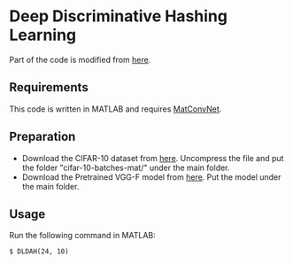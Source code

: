 Deep Discriminative Hashing Learning
===================

Part of the code is modified from [here](https://github.com/Minione/DTSH).

## Requirements ##
This code is written in MATLAB and requires [MatConvNet](http://www.vlfeat.org/matconvnet/).

## Preparation ##
- Download the CIFAR-10 dataset from [here](https://www.cs.toronto.edu/~kriz/cifar-10-matlab.tar.gz). Uncompress the file and put the folder "cifar-10-batches-mat/" under the main folder.
- Download the Pretrained VGG-F model from [here](http://www.vlfeat.org/matconvnet/models/imagenet-vgg-f.mat). Put the model under the main folder.

## Usage ##
Run the following command in MATLAB:
```
$ DLDAH(24, 10)
```


